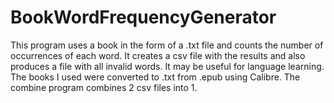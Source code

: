 # BookWordFrequencyGenerator

This program uses a book in the form of a .txt file and counts the number of occurrences of each word. It creates a csv file with the results and also produces a file with all invalid words.
It may be useful for language learning. The books I used were converted to .txt from .epub using Calibre.
The combine program combines 2 csv files into 1. 
